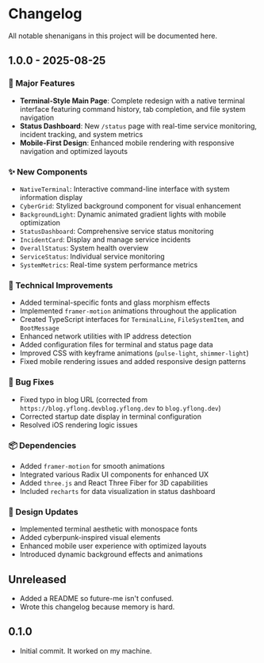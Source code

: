 # Changelog

All notable shenanigans in this project will be documented here.

## 1.0.0 - 2025-08-25

### 🎉 Major Features
- **Terminal-Style Main Page**: Complete redesign with a native terminal interface featuring command history, tab completion, and file system navigation
- **Status Dashboard**: New `/status` page with real-time service monitoring, incident tracking, and system metrics
- **Mobile-First Design**: Enhanced mobile rendering with responsive navigation and optimized layouts

### ✨ New Components
- `NativeTerminal`: Interactive command-line interface with system information display
- `CyberGrid`: Stylized background component for visual enhancement
- `BackgroundLight`: Dynamic animated gradient lights with mobile optimization
- `StatusDashboard`: Comprehensive service status monitoring
- `IncidentCard`: Display and manage service incidents
- `OverallStatus`: System health overview
- `ServiceStatus`: Individual service monitoring
- `SystemMetrics`: Real-time system performance metrics

### 🔧 Technical Improvements
- Added terminal-specific fonts and glass morphism effects
- Implemented `framer-motion` animations throughout the application
- Created TypeScript interfaces for `TerminalLine`, `FileSystemItem`, and `BootMessage`
- Enhanced network utilities with IP address detection
- Added configuration files for terminal and status page data
- Improved CSS with keyframe animations (`pulse-light`, `shimmer-light`)
- Fixed mobile rendering issues and added responsive design patterns

### 🐛 Bug Fixes
- Fixed typo in blog URL (corrected from `https://blog.yflong.devblog.yflong.dev` to `blog.yflong.dev`)
- Corrected startup date display in terminal configuration
- Resolved iOS rendering logic issues

### 📦 Dependencies
- Added `framer-motion` for smooth animations
- Integrated various Radix UI components for enhanced UX
- Added `three.js` and React Three Fiber for 3D capabilities
- Included `recharts` for data visualization in status dashboard

### 🎨 Design Updates
- Implemented terminal aesthetic with monospace fonts
- Added cyberpunk-inspired visual elements
- Enhanced mobile user experience with optimized layouts
- Introduced dynamic background effects and animations

## Unreleased
- Added a README so future-me isn't confused.
- Wrote this changelog because memory is hard.

## 0.1.0
- Initial commit. It worked on my machine.
